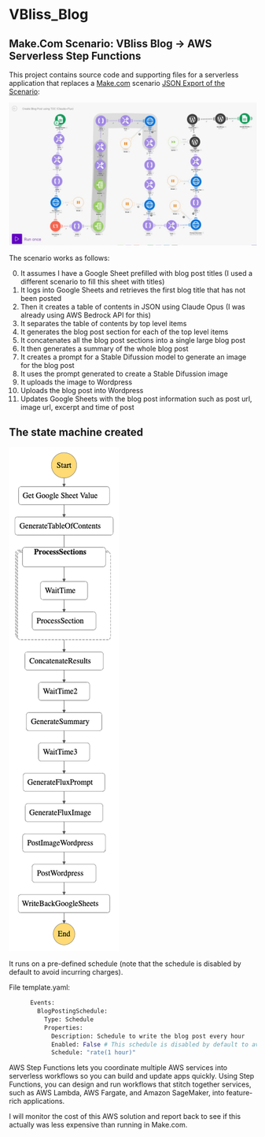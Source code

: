 # VBliss_Blog

## Make.Com Scenario: VBliss Blog -> AWS Serverless Step Functions

This project contains source code and supporting files for a serverless application that replaces a [Make.com](make.com) scenario [JSON Export of the Scenario](blueprint.json):

![Make Scenario](blueprint.jpg "make.com scenario")

The scenario works as follows:

0. It assumes I have a Google Sheet prefilled with blog post titles (I used a different scenario to fill this sheet with titles)
1. It logs into Google Sheets and retrieves the first blog title that has not been posted
2. Then it creates a table of contents in JSON using Claude Opus (I was already using AWS Bedrock API for this)
3. It separates the table of contents by top level items
4. It generates the blog post section for each of the top level items
5. It concatenates all the blog post sections into a single large blog post
6. It then generates a summary of the whole blog post
7. It creates a prompt for a Stable Difussion model to generate an image for the blog post
8. It uses the prompt generated to create a Stable Difussion image
9. It uploads the image to Wordpress
10. Uploads the blog post into Wordpress
11. Updates Google Sheets with the blog post information such as post url, image url, excerpt and time of post

## The state machine created

![State Machine](stepfunctions_graph.png "State Machine in AWS Step Functions")

It runs on a pre-defined schedule (note that the schedule is disabled by default to avoid incurring charges).

File template.yaml:

```python
      Events:
        BlogPostingSchedule:
          Type: Schedule 
          Properties:
            Description: Schedule to write the blog post every hour
            Enabled: False # This schedule is disabled by default to avoid incurring charges.
            Schedule: "rate(1 hour)"
```

AWS Step Functions lets you coordinate multiple AWS services into serverless workflows so you can build and update apps quickly. Using Step Functions, you can design and run workflows that stitch together services, such as AWS Lambda, AWS Fargate, and Amazon SageMaker, into feature-rich applications.

I will monitor the cost of this AWS solution and report back to see if this actually was less expensive than running in Make.com.
